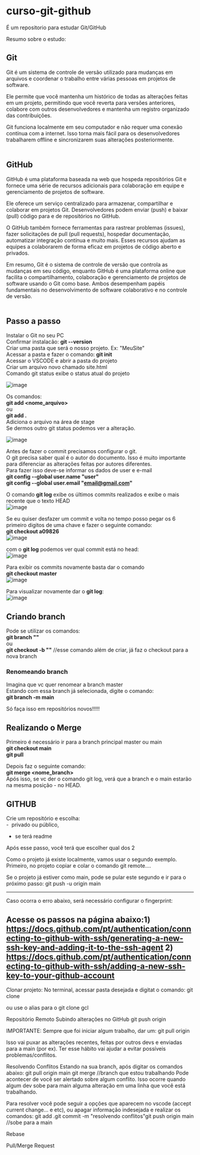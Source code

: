 # curso-git-github
É um repositorio para estudar Git/GitHub

Resumo sobre o estudo:

## Git

Git é um sistema de controle de versão utilizado para mudanças em arquivos e coordenar o trabalho entre várias pessoas em projetos de software.

Ele permite que você mantenha um histórico de todas as alterações feitas em um projeto, permitindo que você reverta para versões anteriores, colabore com outros desenvolvedores e mantenha um registro organizado das contribuições.

Git funciona localmente em seu computador e não requer uma conexão contínua com a internet. Isso torna mais fácil para os desenvolvedores trabalharem offline e sincronizarem suas alterações posteriormente.<br><br>


## GitHub

GitHub é uma plataforma baseada na web que hospeda repositórios Git e fornece uma série de recursos adicionais para colaboração em equipe e gerenciamento de projetos de software.

Ele oferece um serviço centralizado para armazenar, compartilhar e colaborar em projetos Git. Desenvolvedores podem enviar (push) e baixar (pull) código para e de repositórios no GitHub.

O GitHub também fornece ferramentas para rastrear problemas (issues), fazer solicitações de pull (pull requests), hospedar documentação, automatizar integração contínua e muito mais. Esses recursos ajudam as equipes a colaborarem de forma eficaz em projetos de código aberto e privados.

Em resumo, Git é o sistema de controle de versão que controla as mudanças em seu código, enquanto GitHub é uma plataforma online que facilita o compartilhamento, colaboração e gerenciamento de projetos de software usando o Git como base. Ambos desempenham papéis fundamentais no desenvolvimento de software colaborativo e no controle de versão.<br><br>


## Passo a passo

Instalar o Git no seu PC  
Confirmar instalacão: **git --version**  
Criar uma pasta que será o nosso projeto. Ex: "MeuSite"  
Acessar a pasta e fazer o comando: **git init**  
Acessar o VSCODE e abrir a pasta do projeto  
Criar um arquivo novo chamado site.html  
Comando git status exibe o status atual do projeto  

![image](https://github.com/zizi-moraes/curso-git-github/assets/136759769/c9be39ff-6903-4a9d-b7f0-e2cf23d301ba)  

Os comandos:  
**git add <nome_arquivo>**  
ou  
**git add .**  
Adiciona o arquivo na área de stage  
Se dermos outro git status podemos ver a alteração.  

![image](https://github.com/zizi-moraes/curso-git-github/assets/136759769/1df687c0-0607-4f79-ba80-54f23a75d12a)  

Antes de fazer o commit precisamos configurar o git.  
O git precisa saber qual é o autor do documento. Isso é muito importante para diferenciar as alterações feitas por autores diferentes.  
Para fazer isso deve-se informar os dados de user e e-mail  
**git config --global user.name "user"**  
**git config --global user.email "email@gmail.com"**   

O comando **git log** exibe os últimos commits realizados e exibe o mais recente que o texto HEAD  
![image](https://github.com/zizi-moraes/curso-git-github/assets/136759769/430dd101-9a04-4f05-ada8-7748b4214dc5)  

Se eu quiser desfazer um commit e volta no tempo posso pegar os 6 primeiro digitos de uma chave e fazer o seguinte comando:  
**git checkout a09826**  
![image](https://github.com/zizi-moraes/curso-git-github/assets/136759769/5d4e8db1-fe4a-4d3b-870a-bc0e0810e04d)  

com o **git log** podemos ver qual commit está no head:  
![image](https://github.com/zizi-moraes/curso-git-github/assets/136759769/c5aa6c26-cf10-4004-b2eb-7752d852f4ba)  

Para exibir os commits novamente basta dar o comando  
**git checkout master**  
![image](https://github.com/zizi-moraes/curso-git-github/assets/136759769/e45b0f7f-f0c7-4a9a-99d1-c100cee026d9)  

Para visualizar novamente dar o **git log**:  
![image](https://github.com/zizi-moraes/curso-git-github/assets/136759769/0fef32cf-f847-4b44-b7a9-3cf913dfea13)  


## Criando branch

Pode se utilizar os comandos:  
**git branch "<nome>"**  
ou  
**git checkout -b "<nome>"** //esse comando além de criar, já faz o checkout para a nova branch  


### Renomeando branch

Imagina que vc quer renomear a branch master  
Estando com essa branch já selecionada, digite o comando:  
**git branch -m main**  

Só faça isso em repositórios novos!!!!!


## Realizando o Merge  

Primeiro é necessário ir para a branch principal master ou main  
**git checkout main**  
**git pull**  

Depois faz o seguinte comando:  
**git merge <nome_branch>**  
Após isso, se vc der o comando git log, verá que a branch e o main estarão na mesma posição - no HEAD.  


## GITHUB

Crie um repositório e escolha:  
-  privado ou público,  
- se terá readme  

Após esse passo, você terá que escolher qual dos 2 

 

Como o projeto já existe localmente, vamos usar o segundo exemplo.
Primeiro, no projeto copiar e colar o comando 
git remote....

Se o projeto já estiver como main, pode se pular este segundo e ir para o próximo passo:
git push -u origin main

------------------------------------------------------------------------------------------------------
Caso ocorra o erro abaixo, será necessário configurar o fingerprint:

Acesse os passos na página abaixo:1) https://docs.github.com/pt/authentication/connecting-to-github-with-ssh/generating-a-new-ssh-key-and-adding-it-to-the-ssh-agent
2) https://docs.github.com/pt/authentication/connecting-to-github-with-ssh/adding-a-new-ssh-key-to-your-github-account
------------------------------------------------------------------------------------------------------

Clonar projeto:
No terminal, acessar pasta desejada e digitat o comando:
git clone <link SSH do projeto>

ou use o alias para o git clone
gcl  <link SSH do projeto>


Repositório Remoto
Subindo alterações no GitHub
git push origin <nome branch> 

IMPORTANTE:
Sempre que foi iniciar algum trabalho, dar um:
git pull origin <branch>

Isso vai puxar as alterações recentes, feitas por outros devs e enviadas para a main (por ex).
Ter esse hábito vai ajudar a evitar possíveis problemas/conflitos.


Resolvendo Conflitos
Estando na sua branch, após digitar os comandos abaixo:
git pull origin main
git merge <minhaBranch> //branch que estou trabalhando
Pode acontecer de você ser alertado sobre algum conflito.
Isso ocorre quando algum dev sobe para main alguma alteração em uma linha que você está trabalhando.

Para resolver você pode seguir a opções que aparecem no vscode (accept current change... e etc), ou apagar informação indesejada e realizar os comandos:
git add .git commit -m "resolvendo conflitos"git push origin main //sobe para a main


Rebase




Pull/Merge Request










